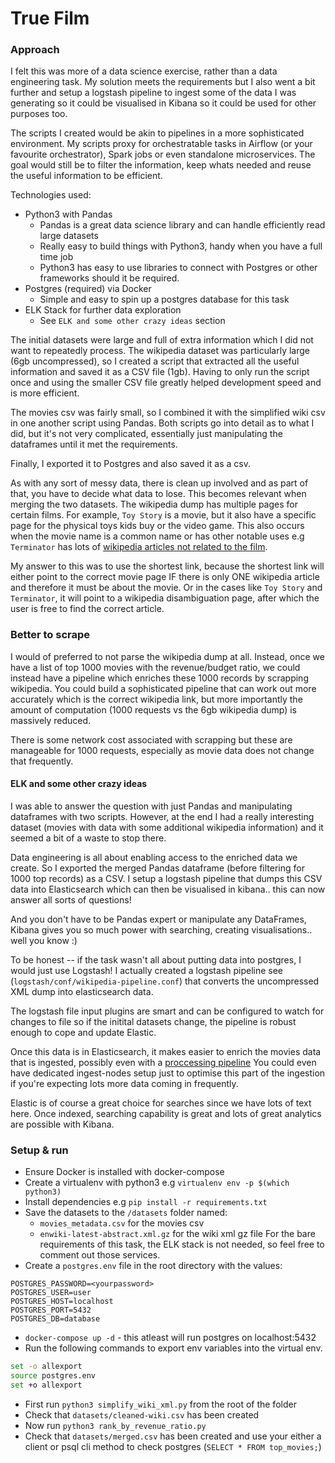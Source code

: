 # True Film 

### Approach

I felt this was more of a data science exercise, rather than a data engineering task. 
My solution meets the requirements but I also went a bit further and setup a logstash pipeline
to ingest some of the data I was generating so it could be visualised in Kibana so it could  be used for other
purposes too.

The scripts I created would be akin to pipelines in a more sophisticated environment.
My scripts proxy for orchestratable tasks in Airflow (or your favourite orchestrator), Spark jobs or even 
standalone microservices. The goal would still be to filter the information, keep
whats needed and reuse the useful information to be efficient.

Technologies used: 
- Python3 with Pandas
    - Pandas is a great data science library and can handle efficiently read large datasets
    - Really easy to build things with Python3, handy when you have a full time job
    - Python3 has easy to use libraries to connect with Postgres or other frameworks should it be required. 
- Postgres (required) via Docker
    - Simple and easy to spin up a postgres database for this task
- ELK Stack for further data exploration
    - See `ELK and some other crazy ideas` section

The initial datasets were large and full of extra information which I did not want to repeatedly 
process. The wikipedia dataset was particularly large (6gb uncompressed), so I created a script that extracted all
the useful information and saved it as a CSV file (1gb). Having to only run the script once and using the smaller
CSV file greatly helped development speed and is more efficient.

The movies csv was fairly small, so I combined it with the simplified wiki csv in one another 
script using Pandas. Both scripts go into detail as to what I did, but it's not very 
complicated, essentially just manipulating the dataframes until it met the requirements.

Finally, I exported it to Postgres and also saved it as a csv. 

As with any sort of messy data, there is clean up involved and as part of that, you have to decide
what data to lose. This becomes relevant when merging the two datasets. The wikipedia dump has multiple 
pages for certain films. For example, `Toy Story` is a movie, but it also have a specific 
page for the physical toys kids buy or the video game. This also occurs when the movie name is a 
common name or has other notable uses e.g `Terminator` has lots of [wikipedia articles not related
to the film](https://en.wikipedia.org/wiki/Terminator). 

My answer to this was to use the shortest link, because the shortest link will either point to the
correct movie page IF there is only ONE wikipedia article and therefore it must be about the movie. Or in the cases like `Toy Story` and `Terminator`, it will 
point to a wikipedia disambiguation page, after which the user is free to find the correct article. 

### Better to scrape 

I would of preferred to not parse the wikipedia dump at all. Instead, once
we have a list of top 1000 movies with the revenue/budget ratio, we could instead 
have a pipeline which enriches these 1000 records by scrapping wikipedia. You could
build a sophisticated pipeline that can work out more accurately which is the correct 
wikipedia link, but more importantly the amount of computation (1000 requests vs the 6gb 
wikipedia dump) is massively reduced. 

There is some network cost associated with scrapping but these are manageable for 1000
requests, especially as movie data does not change that frequently.

#### ELK and some other crazy ideas

I was able to answer the question with just Pandas and manipulating dataframes with two
scripts. However, at the end I had a really interesting dataset (movies with data with 
some additional wikipedia information) and it seemed a bit of a waste to stop there. 

Data engineering is all about enabling access to the enriched data we create. So I exported
the merged Pandas dataframe (before filtering for 1000 top records) as a CSV. I setup a 
logstash pipeline that dumps this CSV data into Elasticsearch which can then be visualised
in kibana.. this can now answer all sorts of questions!
 
And you don't have to be Pandas expert or manipulate any DataFrames, Kibana gives you so 
much power with searching, creating visualisations.. well you know :)

To be honest -- if the task wasn't all about putting data into postgres, I would just use
Logstash! I actually created a logstash pipeline see (`logstash/conf/wikipedia-pipeline.conf`) that converts the uncompressed XML
dump into elasticsearch data. 

The logstash file input plugins are smart and can be configured to watch for changes to file
so if the initital datasets change, the pipeline is robust enough to cope and update Elastic.

Once this data is in Elasticsearch, it makes easier to enrich the movies data that is ingested, possibly even with a [proccessing pipeline](https://www.elastic.co/guide/en/elasticsearch/reference/master/ingest-processors.html)
You could even have dedicated ingest-nodes setup just to optimise this part of the ingestion if you're expecting lots more data coming in frequently.

Elastic is of course a great choice for searches since we have lots of text here. Once indexed,
searching capability is great and lots of great analytics are possible with Kibana.


### Setup & run 

- Ensure Docker is installed with docker-compose
- Create a virtualenv with python3 e.g `virtualenv env -p $(which python3)`
- Install dependencies e.g `pip install -r requirements.txt`
- Save the datasets to the `/datasets` folder named:
    - `movies_metadata.csv` for the movies csv
    - `enwiki-latest-abstract.xml.gz` for the wiki xml gz file
For the bare requirements of this task, the ELK stack is not needed, so feel free
to comment out those services. 
- Create a `postgres.env` file in the root directory with the values:
```
POSTGRES_PASSWORD=<yourpassword>
POSTGRES_USER=user
POSTGRES_HOST=localhost
POSTGRES_PORT=5432
POSTGRES_DB=database
```
- `docker-compose up -d` - this atleast will run postgres on localhost:5432
-  Run the following commands to export env variables into the virtual env. 
```bash
set -o allexport
source postgres.env
set +o allexport
```
- First run `python3 simplify_wiki_xml.py` from the root of the folder
- Check that `datasets/cleaned-wiki.csv` has been created
- Now run `python3 rank_by_revenue_ratio.py`
- Check that `datasets/merged.csv` has been created and use your either a client or psql cli 
method to check postgres (`SELECT * FROM top_movies;`)




